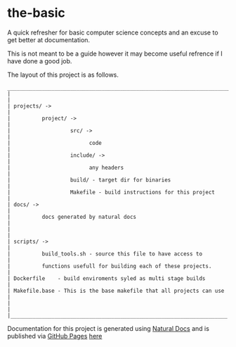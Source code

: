 # the-basic
A quick refresher for basic computer science concepts and an excuse to get better at documentation.

This is not meant to be a guide however it may become useful refrence if I have done a good job.

The layout of this project is as follows.

	_______________________________________________________________________
	|                                                                     | 
	| projects/ ->                                                        |
	|          project/ ->                                                |
	|                   src/ ->                                           |
	|                         code                                        |
	|                   include/ ->                                       |
	|                         any headers                                 |
	|                   build/ - target dir for binaries                  |
	|                   Makefile - build instructions for this project    |
	| docs/ ->                                                            |
	|          docs generated by natural docs                             |
	|                                                                     |
	| scripts/ ->                                                         |
	|          build_tools.sh - source this file to have access to        |
	|          functions usefull for building each of these projects.     |
	| Dockerfile    - build enviroments syled as multi stage builds       |
    | Makefile.base - This is the base makefile that all projects can use |
	|                                                                     |
	|_____________________________________________________________________|

Documentation for this project is generated using [Natural Docs](https://naturaldocs.org/) 
and is published via [GitHub Pages](https://pages.github.com/) [here](https://superxkooda.github.io/the-basics)